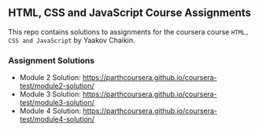 ## HTML, CSS and JavaScript Course Assignments

This repo contains solutions to assignments for the coursera course `HTML, CSS and JavaScript` by Yaakov Chaikin.

### Assignment Solutions

- Module 2 Solution: https://parthcoursera.github.io/coursera-test/module2-solution/
- Module 3 Solution: https://parthcoursera.github.io/coursera-test/module3-solution/
- Module 4 Solution: https://parthcoursera.github.io/coursera-test/module4-solution/
